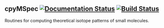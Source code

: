 ## cpyMSpec [![Documentation Status](https://readthedocs.org/projects/cpymspec/badge/?version=latest)](http://cpymspec.readthedocs.org/en/latest/?badge=latest) [![Build Status](https://travis-ci.org/alexandrovteam/cpyMSpec.svg?branch=master)](https://travis-ci.org/alexandrovteam/cpyMSpec)

Routines for computing theoretical isotope patterns of small molecules.
